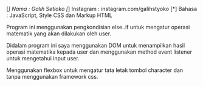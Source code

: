 [*] Nama : Galih Setioko
[*] Instagram : instagram.com/galihstyoko
[*] Bahasa : JavaScript, Style CSS dan Markup HTML

Program ini menggunakan pengkondisian else..if untuk mengatur
operasi matematik yang akan dilakukan oleh user.

Didalam program ini saya menggunakan DOM untuk menampilkan hasil operasi matematika kepada user dan menggunakan method event listener untuk mengetahui input user.

Menggunakan flexbox untuk mengatur tata letak tombol character dan tanpa menggunakan framework css.

